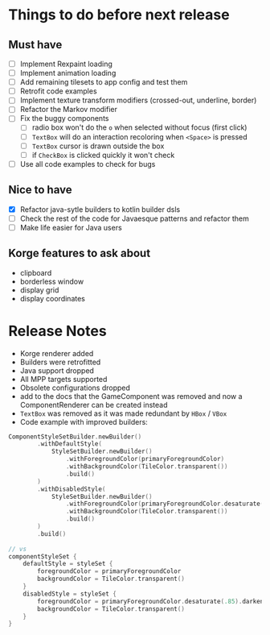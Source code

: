 # Things to do before next release

## Must have

- [ ] Implement Rexpaint loading
- [ ] Implement animation loading
- [ ] Add remaining tilesets to app config and test them
- [ ] Retrofit code examples  
- [ ] Implement texture transform modifiers (crossed-out, underline, border)
- [ ] Refactor the Markov modifier
- [ ] Fix the buggy components
  - [ ] radio box won't do the `o` when selected without focus (first click)
  - [ ] `TextBox` will do an interaction recoloring when `<Space>` is pressed
  - [ ] `TextBox` cursor is drawn outside the box
  - [ ] if `CheckBox` is clicked quickly it won't check
- [ ] Use all code examples to check for bugs

## Nice to have

- [x] Refactor java-sytle builders to kotlin builder dsls
- [ ] Check the rest of the code for Javaesque patterns and refactor them
- [ ] Make life easier for Java users

## Korge features to ask about

- clipboard
- borderless window
- display grid
- display coordinates


# Release Notes

- Korge renderer added
- Builders were retrofitted
- Java support dropped
- All MPP targets supported
- Obsolete configurations dropped
- add to the docs that the GameComponent was removed and now a ComponentRenderer can be created instead
- `TextBox` was removed as it was made redundant by `HBox` / `VBox`
- Code example with improved builders:
```kotlin
ComponentStyleSetBuilder.newBuilder()
        .withDefaultStyle(
            StyleSetBuilder.newBuilder()
                .withForegroundColor(primaryForegroundColor)
                .withBackgroundColor(TileColor.transparent())
                .build()
        )
        .withDisabledStyle(
            StyleSetBuilder.newBuilder()
                .withForegroundColor(primaryForegroundColor.desaturate(.85).darkenByPercent(.1))
                .withBackgroundColor(TileColor.transparent())
                .build()
        )
        .build()
        
// vs
componentStyleSet {
    defaultStyle = styleSet {
        foregroundColor = primaryForegroundColor
        backgroundColor = TileColor.transparent()
    }
    disabledStyle = styleSet {
        foregroundColor = primaryForegroundColor.desaturate(.85).darkenByPercent(.1)
        backgroundColor = TileColor.transparent()
    }
}
```
